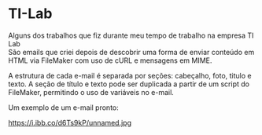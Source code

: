 # TI-Lab
Alguns dos trabalhos que fiz durante meu tempo de trabalho na empresa TI Lab<br>
São emails que criei depois de descobrir uma forma de enviar conteúdo em HTML via FileMaker com uso de cURL e mensagens em MIME.

A estrutura de cada e-mail é separada por seções: cabeçalho, foto, titulo e texto. A seção de título e texto pode ser duplicada a partir de um script do FileMaker, permitindo o uso de variáveis no e-mail.

Um exemplo de um e-mail pronto:

https://i.ibb.co/d6Ts9kP/unnamed.jpg
